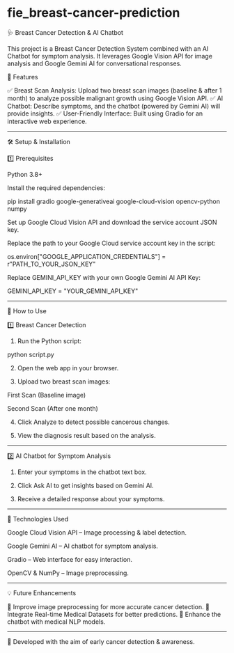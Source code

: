 # fie_breast-cancer-prediction
🩺 Breast Cancer Detection & AI Chatbot

This project is a Breast Cancer Detection System combined with an AI Chatbot for symptom analysis. It leverages Google Vision API for image analysis and Google Gemini AI for conversational responses.

🚀 Features

✅ Breast Scan Analysis: Upload two breast scan images (baseline & after 1 month) to analyze possible malignant growth using Google Vision API.
✅ AI Chatbot: Describe symptoms, and the chatbot (powered by Gemini AI) will provide insights.
✅ User-Friendly Interface: Built using Gradio for an interactive web experience.


---

🛠 Setup & Installation

1️⃣ Prerequisites

Python 3.8+

Install the required dependencies:


pip install gradio google-generativeai google-cloud-vision opencv-python numpy

Set up Google Cloud Vision API and download the service account JSON key.

Replace the path to your Google Cloud service account key in the script:


os.environ["GOOGLE_APPLICATION_CREDENTIALS"] = r"PATH_TO_YOUR_JSON_KEY"

Replace GEMINI_API_KEY with your own Google Gemini AI API Key:


GEMINI_API_KEY = "YOUR_GEMINI_API_KEY"


---

🔬 How to Use

1️⃣ Breast Cancer Detection

1. Run the Python script:

python script.py


2. Open the web app in your browser.


3. Upload two breast scan images:

First Scan (Baseline image)

Second Scan (After one month)



4. Click Analyze to detect possible cancerous changes.


5. View the diagnosis result based on the analysis.




---

2️⃣ AI Chatbot for Symptom Analysis

1. Enter your symptoms in the chatbot text box.


2. Click Ask AI to get insights based on Gemini AI.


3. Receive a detailed response about your symptoms.




---

🎯 Technologies Used

Google Cloud Vision API – Image processing & label detection.

Google Gemini AI – AI chatbot for symptom analysis.

Gradio – Web interface for easy interaction.

OpenCV & NumPy – Image preprocessing.



---


💡 Future Enhancements

🔹 Improve image preprocessing for more accurate cancer detection.
🔹 Integrate Real-time Medical Datasets for better predictions.
🔹 Enhance the chatbot with medical NLP models.


---


💙 Developed with the aim of early cancer detection & awareness.
